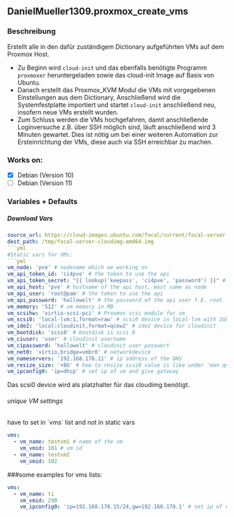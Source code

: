 ## DanielMueller1309.proxmox_create_vms
### Beschreibung
Erstellt alle in den dafür zuständigem Dictionary aufgeführten VMs auf dem Proxmox Host.
- Zu Beginn wird ``cloud-init`` und das ebenfalls benötigte Programm ``proxmoxer`` heruntergeladen sowie das cloud-init Image auf Basis von Ubuntu.
- Danach erstellt das Proxmox_KVM Modul die VMs mit vorgegebenen Einstellungen aus dem Dictionary, Anschließend wird die Systemfestplatte importiert und startet ``cloud-init`` anschließend neu, insofern neue VMs erstellt wurden.
- Zum Schluss werden die VMs hochgefahren, damit anschließende Loginversuche z.B. über SSH möglich sind, läuft anschließend wird 3 Minuten gewartet. Dies ist nötig um bei einer weiteren Automation zur Ersteinrichtung der VMs, diese auch via SSH erreichbar zu machen.

### Works on:
- [x] Debian (Version 10)
- [ ] Debian (Version 11)

### Variables + Defaults
##### Download Vars
```yml
source_url: https://cloud-images.ubuntu.com/focal/current/focal-server-cloudimg-amd64.img
dest_path: /tmp/focal-server-cloudimg-amd64.img
```yml
#Static vars for VMs:
```yml
vm_node: 'pve' # nodename which we working on
vm_api_token_id: 'ci4pve' # the token to use the api
vm_api_token_secret: "{{ lookup('keepass', 'ci4pve', 'password') }}" # secret to token id
vm_api_host: 'pve' # hostname of the api host, most same as node
vm_api_user: 'root@pam' # the token to use the api
vm_api_password: 'hallowelt' # the password of the api user f.E. root
vm_memory: '512' # vm memory in MB
vm_scsihw: 'virtio-scsi-pci' # Proxmox scsi module for vm
vm_scsi0: 'local-lvm:1,format=raw' # scsi0 device in local-lvm with 1GB and format raw
vm_ide2: 'local:cloudinit,format=qcow2' # ide2 device for cloudinit
vm_bootdisk: 'scsi0' # bootdisk is scsi 0
vm_ciuser: 'user' # cloudinit username
vm_cipassword: 'hallowelt' # cloudinit user passwort
vm_net0: 'virtio,bridge=vmbr0' # networkdevice
vm_nameservers: '192.168.178.11' # ip address of the DNS
vm_resize_size: '+8G' # how to resize scsi0 value is like under 'man qm resize' shown
vm_ipconfig0: 'ip=dhcp' # set ip of vm and give gateway
```
Das scsi0 device wird als platzhalter für das cloudimg benötigt.
###### unique VM settings
have to set in ´vms´ list and not in static vars

```yml
vms:
  - vm_name: testvm1 # name of the vm
    vm_vmid: 101 # vm id
  - vm_name: testvm2
    vm_vmid: 102
```
###some examples for vms lists:
```yml
vms:
  - vm_name: t1
    vm_vmid: 290
    vm_ipconfig0: 'ip=192.168.178.15/24,gw=192.168.178.1' # set ip of vm and give gateway
```
